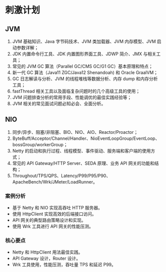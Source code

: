 # 刺激计划

## JVM
1. JVM 基础知识、Java 字节码技术、JVM 类加载器、JVM 内存模型、JVM 启动参数详解；
2. JDK 内置命令行工具、JDK 内置图形界面工具、JDWP 简介、JMX 与相关工具；
3. 常见的 JVM GC 算法（Parallel GC/CMS GC/G1 GC）基本原理和特点；
4. 新一代 GC 算法（Java11 ZGC/Java12 Shenandoah) 和 Oracle GraalVM；
5. GC 日志解读与分析、JVM 的线程堆栈等数据分析、内存 dump 和内存分析工具；
6. fastThread 相关工具以及面临复杂问题时的几个高级工具的使用；
7. JVM 问题排查分析的常用手段、性能调优的最佳实践经验等；
8. JVM 相关的常见面试问题必知必会、全面分析。

## NIO
1. 同步/异步、阻塞/非阻塞、BIO、NIO、AIO、Reactor/Proactor；
2. ByteBuff/Acceptor/Channel/Handler、NioEventLoopGroup/EventLoop、bossGroup/workerGroup；
3. Netty 的启动和执行过程、线程模型、事件驱动、服务端和客户端的使用方式；
4. 常见的 API Gateway/HTTP Server、SEDA 原理、业务 API 网关的功能和结构；
5. Throughout/TPS/QPS、Latency/P99/P95/P90、ApacheBench/Wrk/JMeter/LoadRunner。

### 案例分析

+ 基于 Netty 和 NIO 实现高吞吐 HTTP 服务器。
+ 使用 HttpClient 实现高效的后端接口访问。
+ API 网关的典型路由策略设计和实现。
+ 使用 Wrk 工具进行 API 网关的性能压测。

### 核心要点
+ Netty 和 HttpClient 用法最佳实践。
+ API Gateway 设计，Router 设计。
+ Wrk 工具使用，性能压测，吞吐量 TPS 和延迟 P99。



